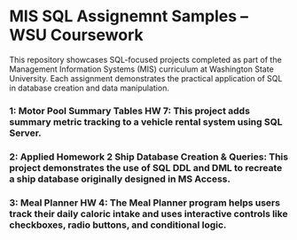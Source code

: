 # MIS SQL Assignemnt Samples – WSU Coursework

This repository showcases SQL-focused projects completed as part of the Management Information Systems (MIS) curriculum at Washington State University.
Each assignment demonstrates the practical application of SQL in database creation and data manipulation.

### 1: Motor Pool Summary Tables HW 7: This project adds summary metric tracking to a vehicle rental system using SQL Server.

### 2: Applied Homework 2 Ship Database Creation & Queries: This project demonstrates the use of SQL DDL and DML to recreate a ship database originally designed in MS Access.

### 3: Meal Planner HW 4: The Meal Planner program helps users track their daily caloric intake and uses interactive controls like checkboxes, radio buttons, and conditional logic.
